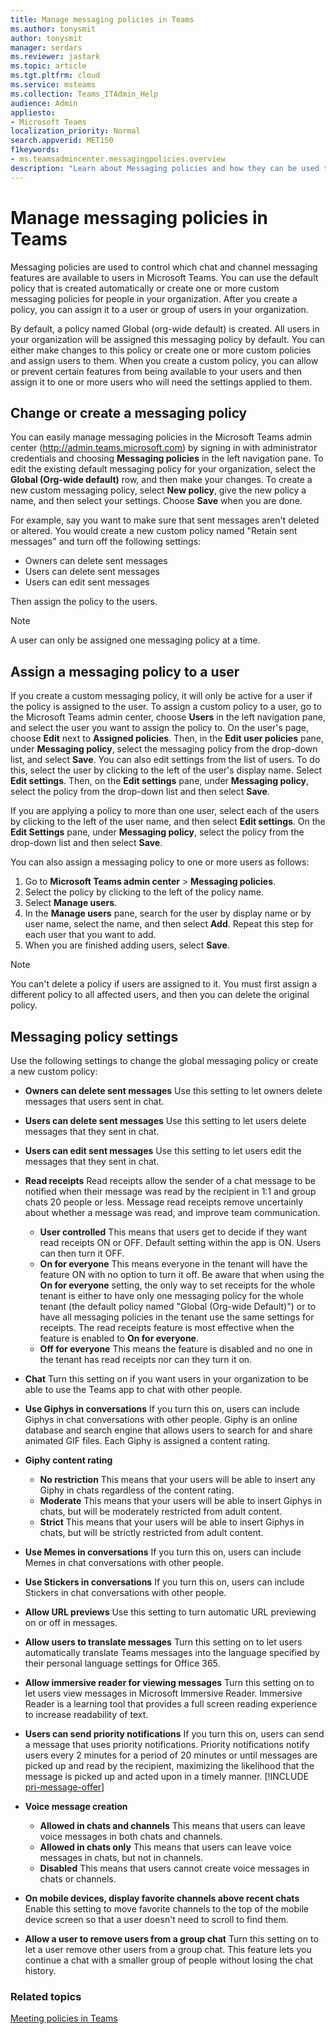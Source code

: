```yaml
---
title: Manage messaging policies in Teams
ms.author: tonysmit
author: tonysmit
manager: serdars
ms.reviewer: jastark
ms.topic: article
ms.tgt.pltfrm: cloud
ms.service: msteams
ms.collection: Teams_ITAdmin_Help
audience: Admin
appliesto:
- Microsoft Teams
localization_priority: Normal
search.appverid: MET150
f1keywords:
- ms.teamsadmincenter.messagingpolicies.overview
description: "Learn about Messaging policies and how they can be used to control chat messaging in Teams."
---
```


# Manage messaging policies in Teams

<!--- Add zone marker here--->

Messaging policies are used to control which chat and channel messaging features are available to users in Microsoft Teams. You can use the default policy that is created automatically or create one or more custom messaging policies for people in your organization. After you create a policy, you can assign it to a user or group of users in your organization.

By default, a policy named Global (org-wide default) is created. All users in your organization will be assigned this messaging policy by default. You can either make changes to this policy or create one or more custom policies and assign users to them. When you create a custom policy, you can allow or prevent certain features from being available to your users and then assign it to one or more users who will need the settings applied to them. 

## Change or create a messaging policy

You can easily manage messaging policies in the Microsoft Teams admin center (http://admin.teams.microsoft.com) by signing in with administrator credentials and choosing **Messaging policies** in the left navigation pane. To edit the existing default messaging policy for your organization, select the **Global (Org-wide default)** row, and then make your changes. To create a new custom messaging policy, select **New policy**, give the new policy a name, and then select your settings. Choose **Save** when you are done.

For example, say you want to make sure that sent messages aren't deleted or altered. You would create a new custom policy named "Retain sent messages" and turn off the following settings:

- Owners can delete sent messages
- Users can delete sent messages
- Users can edit sent messages

Then assign the policy to the users.

> [!NOTE] 
> A user can only be assigned one messaging policy at a time.
 
## Assign a messaging policy to a user

If you create a custom messaging policy, it will only be active for a user if the policy is assigned to the user. To assign a custom policy to a user, go to the Microsoft Teams admin center, choose **Users** in the left navigation pane, and select the user you want to assign the policy to. On the user's page, choose **Edit** next to **Assigned policies**. Then, in the **Edit user policies** pane, under **Messaging policy**, select the messaging policy from the drop-down list, and select **Save**. You can also edit settings from the list of users. To do this, select the user by clicking to the left of the user's display name. Select **Edit settings**. Then, on the **Edit settings** pane, under **Messaging policy**, select the policy from the drop-down list and then select **Save**.

If you are applying a policy to more than one user, select each of the users by clicking to the left of the user name, and then select **Edit settings**. On the **Edit Settings** pane, under **Messaging policy**, select the policy from the drop-down list and then select **Save**.

You can also assign a messaging policy to one or more users as follows:

1. Go to **Microsoft Teams admin center** > **Messaging policies**.
2. Select the policy by clicking to the left of the policy name.
3. Select **Manage users**.
4. In the **Manage users** pane, search for the user by display name or by user name, select the name, and then select **Add**. Repeat this step for each user that you want to add.
5. When you are finished adding users, select **Save**.

> [!NOTE]
> You can't delete a policy if users are assigned to it. You must first assign a different policy to all affected users, and then you can delete the original policy.

<!--- End zone marker here--->

## Messaging policy settings

Use the following settings to change the global messaging policy or create a new custom policy:

- **Owners can delete sent messages**  Use this setting to let owners delete messages that users sent in chat.
- **Users can delete sent messages** Use this setting to let users delete messages that they sent in chat.
- **Users can edit sent messages** Use this setting to let users edit the messages that they sent in chat.
- **Read receipts** Read receipts allow the sender of a chat message to be notified when their message was read by the recipient in 1:1 and group chats 20 people or less. Message read receipts remove uncertainly about whether a message was read, and improve team communication.  
    - **User controlled** This means that users get to decide if they want read receipts ON or OFF. Default setting within the app is ON. Users can then turn it OFF. 
    - **On for everyone** This means everyone in the tenant will have the feature ON with no option to turn it off. Be aware that when using the **On for everyone** setting, the only way to set receipts for the whole tenant is either to have only one messaging policy for the whole tenant (the default policy named "Global (Org-wide Default)") or to have all messaging policies in the tenant use the same settings for receipts. The read receipts feature is most effective when the feature is enabled to **On for everyone**.
    - **Off for everyone** This means the feature is disabled and no one in the tenant has read receipts nor can they turn it on. 
<a name="bkchat"> </a>

- **Chat**  Turn this setting on if you want users in your organization to be able to use the Teams app to chat with other people.
- **Use Giphys in conversations**  If you turn this on, users can include Giphys in chat conversations with other people. Giphy is an online database and search engine that allows users to search for and share animated GIF files. Each Giphy is assigned a content rating.
- **Giphy content rating** 
    - **No restriction** This means that your users will be able to insert any Giphy in chats regardless of the content rating.
    - **Moderate**  This means that your users will be able to insert Giphys in chats, but will be moderately restricted from adult content.
    - **Strict**  This means that your users will be able to insert Giphys in chats, but will be strictly restricted from adult content.
- **Use Memes in conversations** If you turn this on, users can include Memes in chat conversations with other people. 
- **Use Stickers in conversations** If you turn this on, users can include Stickers in chat conversations with other people.
- **Allow URL previews** Use this setting to turn automatic URL previewing on or off in messages.
- **Allow users to translate messages** Turn this setting on to let users automatically translate Teams messages into the language specified by their personal language settings for Office 365.
- **Allow immersive reader for viewing messages** Turn this setting on to let users view messages in Microsoft Immersive Reader. Immersive Reader is a learning tool that provides a full screen reading experience to increase readability of text.
- **Users can send <a name="urgent-message">priority</a> notifications** If you turn this on, users can send a message that uses priority notifications. Priority notifications notify users every 2 minutes for a period of 20 minutes or until messages are picked up and read by the recipient, maximizing the likelihood that the message is picked up and acted upon in a timely manner.   [!INCLUDE [pri-message-offer](includes/pri-message-offer.md)]
- **Voice message creation** 
    - **Allowed in chats and channels** This means that users can leave voice messages in both chats and channels.
    - **Allowed in chats only** This means that users can leave voice messages in chats, but not in channels.
    - **Disabled** This means that users cannot create voice messages in chats or channels.  
- **On mobile devices, display favorite channels above recent chats** Enable this setting to move favorite channels to the top of the mobile device screen so that a user doesn't need to scroll to find them. 
- **Allow a user to remove users from a group chat** Turn this setting on to let a user remove other users from a group chat. This feature lets you continue a chat with a smaller group of people without losing the chat history.

### Related topics
[Meeting policies in Teams](meeting-policies-in-teams.md)

